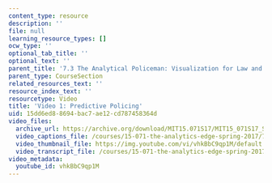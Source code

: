 ```yaml
---
content_type: resource
description: ''
file: null
learning_resource_types: []
ocw_type: ''
optional_tab_title: ''
optional_text: ''
parent_title: '7.3 The Analytical Policeman: Visualization for Law and Order'
parent_type: CourseSection
related_resources_text: ''
resource_index_text: ''
resourcetype: Video
title: 'Video 1: Predictive Policing'
uid: 15dd6ed8-8694-bac7-ae12-cd787458364d
video_files:
  archive_url: https://archive.org/download/MIT15.071S17/MIT15_071S17_Session_7.3.01_300k.mp4
  video_captions_file: /courses/15-071-the-analytics-edge-spring-2017/703ed0b7e1cf57c797bc72e7aa784089_vhkBbC9qp1M.vtt
  video_thumbnail_file: https://img.youtube.com/vi/vhkBbC9qp1M/default.jpg
  video_transcript_file: /courses/15-071-the-analytics-edge-spring-2017/8a708b407a3894c6cd92d57e6bffaa27_vhkBbC9qp1M.pdf
video_metadata:
  youtube_id: vhkBbC9qp1M
---
```

